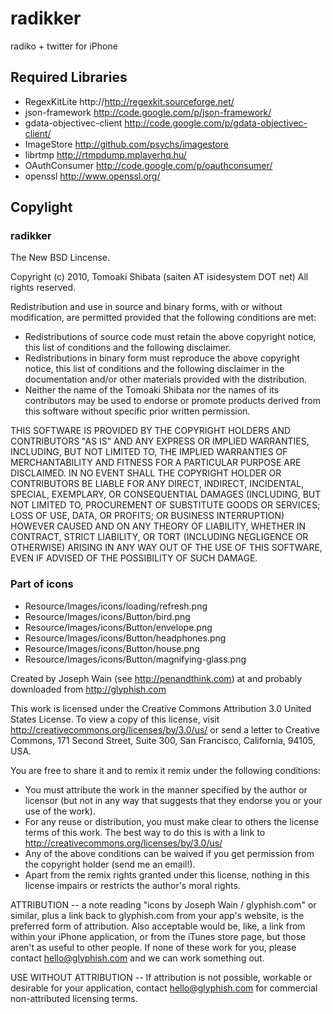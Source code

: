 # radikker 

radiko + twitter for iPhone

## Required Libraries

* RegexKitLite http://http://regexkit.sourceforge.net/
* json-framework http://code.google.com/p/json-framework/
* gdata-objectivec-client http://code.google.com/p/gdata-objectivec-client/
* ImageStore http://github.com/psychs/imagestore
* librtmp http://rtmpdump.mplayerhq.hu/
* OAuthConsumer http://code.google.com/p/oauthconsumer/
* openssl http://www.openssl.org/

## Copylight

### radikker

The New BSD Lincense.

Copyright (c) 2010, Tomoaki Shibata (saiten AT isidesystem DOT net)
All rights reserved.

Redistribution and use in source and binary forms, with or without modification, are permitted provided that the following conditions are met:

* Redistributions of source code must retain the above copyright notice, this list of conditions and the following disclaimer.
* Redistributions in binary form must reproduce the above copyright notice, this list of conditions and the following disclaimer in the documentation and/or other materials provided with the distribution.
* Neither the name of the Tomoaki Shibata nor the names of its contributors may be used to endorse or promote products derived from this software without specific prior written permission.

THIS SOFTWARE IS PROVIDED BY THE COPYRIGHT HOLDERS AND CONTRIBUTORS "AS IS" AND ANY EXPRESS OR IMPLIED WARRANTIES, INCLUDING, BUT NOT LIMITED TO, THE IMPLIED WARRANTIES OF MERCHANTABILITY AND FITNESS FOR A PARTICULAR PURPOSE ARE DISCLAIMED. IN NO EVENT SHALL THE COPYRIGHT HOLDER OR CONTRIBUTORS BE LIABLE FOR ANY DIRECT, INDIRECT, INCIDENTAL, SPECIAL, EXEMPLARY, OR CONSEQUENTIAL DAMAGES (INCLUDING, BUT NOT LIMITED TO, PROCUREMENT OF SUBSTITUTE GOODS OR SERVICES; LOSS OF USE, DATA, OR PROFITS; OR BUSINESS INTERRUPTION) HOWEVER CAUSED AND ON ANY THEORY OF LIABILITY, WHETHER IN CONTRACT, STRICT LIABILITY, OR TORT (INCLUDING NEGLIGENCE OR OTHERWISE) ARISING IN ANY WAY OUT OF THE USE OF THIS SOFTWARE, EVEN IF ADVISED OF THE POSSIBILITY OF SUCH DAMAGE.

### Part of icons

* Resource/Images/icons/loading/refresh.png
* Resource/Images/icons/Button/bird.png
* Resource/Images/icons/Button/envelope.png
* Resource/Images/icons/Button/headphones.png
* Resource/Images/icons/Button/house.png
* Resource/Images/icons/Button/magnifying-glass.png

Created by Joseph Wain (see http://penandthink.com) at and probably downloaded from http://glyphish.com

This work is licensed under the Creative Commons Attribution 3.0 United States License. To view a copy of this license, visit http://creativecommons.org/licenses/by/3.0/us/ or send a letter to Creative Commons, 171 Second Street, Suite 300, San Francisco, California, 94105, USA.

You are free to share it and to remix it remix under the following conditions:

* You must attribute the work in the manner specified by the author or licensor (but not in any way that suggests that they endorse you or your use of the work).
* For any reuse or distribution, you must make clear to others the license terms of this work. The best way to do this is with a link to http://creativecommons.org/licenses/by/3.0/us/
* Any of the above conditions can be waived if you get permission from the copyright holder (send me an email!).
* Apart from the remix rights granted under this license, nothing in this license impairs or restricts the author's moral rights.

ATTRIBUTION -- a note reading "icons by Joseph Wain / glyphish.com" or similar, plus a link back to glyphish.com from your app's website, is the preferred form of attribution. Also acceptable would be, like, a link from within your iPhone application, or from the iTunes store page, but those aren't as useful to other people. If none of these work for you, please contact hello@glyphish.com and we can work something out.

USE WITHOUT ATTRIBUTION -- If attribution is not possible, workable or desirable for your application, contact hello@glyphish.com for commercial non-attributed licensing terms.
